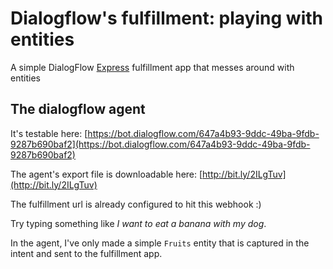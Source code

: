 # Dialogflow's fulfillment: playing with entities

A simple DialogFlow [Express](http://expressjs.com/) fulfillment app that messes around with entities


## The dialogflow agent

It's testable here: [https://bot.dialogflow.com/647a4b93-9ddc-49ba-9fdb-9287b690baf2](https://bot.dialogflow.com/647a4b93-9ddc-49ba-9fdb-9287b690baf2)

The agent's export file is downloadable here: [http://bit.ly/2ILgTuv](http://bit.ly/2ILgTuv)

The fulfillment url is already configured to hit this webhook :)

Try typing something like *I want to eat a banana with my dog*.

In the agent, I've only made a simple `Fruits` entity that is captured in the intent and sent to the fulfillment app.